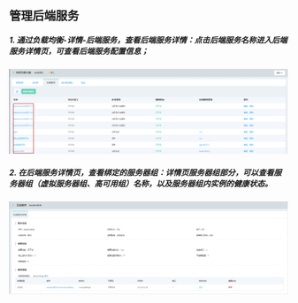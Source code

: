 ## 管理后端服务

##### 1. 通过负载均衡-详情-后端服务，查看后端服务详情：点击后端服务名称进入后端服务详情页，可查看后端服务配置信息；

   ![NLB后端服务详情入口](../../../../image/Networking/NLB/NLB-BackDetailEntrance.png)

##### 2. 在后端服务详情页，查看绑定的服务器组：详情页服务器组部分，可以查看服务器组（虚拟服务器组、高可用组）名称，以及服务器组内实例的健康状态。

  ![NLB后端服务详情入口](../../../../image/Networking/NLB/NLB-BackHealthState.png)
